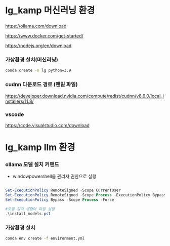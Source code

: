 # lg_kamp 머신러닝 환경

###
https://ollama.com/download

https://www.docker.com/get-started/

https://nodejs.org/en/download



### 가상환경 설치(머신러닝)
```bash
conda create -n lg python=3.9
```

### cudnn 다운로드 경로 (맨밑 파일)
https://developer.download.nvidia.com/compute/redist/cudnn/v8.6.0/local_installers/11.8/

### vscode
https://code.visualstudio.com/download




# lg_kamp llm 환경


### ollama 모델 설치 커맨드 
- windowpowershell을 관리자 권한으로 실행

```powershell

Set-ExecutionPolicy RemoteSigned -Scope CurrentUser
Set-ExecutionPolicy RemoteSigned -Scope Process -ExecutionPolicy Bypass
Set-ExecutionPolicy Bypass -Scope Process -Force

#모델 설치 명령어 파일 실행
.\install_models.ps1
```


### 가상환경 설치
```bash
conda env create -f environment.yml
```
